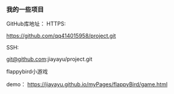 ### 我的一些项目

GitHub库地址：
HTTPS:

https://github.com/qq414015958/project.git

SSH:

git@github.com:jiayayu/project.git

flappybird小游戏

demo：
https://jiayayu.github.io/myPages/flappyBird/game.html
